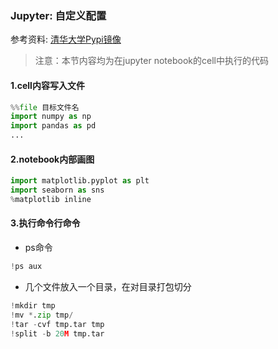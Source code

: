 ### Jupyter: 自定义配置

参考资料: [清华大学Pypi镜像](https://mirror.tuna.tsinghua.edu.cn/help/pypi/)

> 注意：本节内容均为在jupyter notebook的cell中执行的代码

#### 1.cell内容写入文件

```python
%%file 目标文件名
import numpy as np
import pandas as pd
...
```

#### 2.notebook内部画图

```python
import matplotlib.pyplot as plt
import seaborn as sns
%matplotlib inline
```

#### 3.执行命令行命令

* ps命令

```python
!ps aux
```

* 几个文件放入一个目录，在对目录打包切分

```python
!mkdir tmp
!mv *.zip tmp/
!tar -cvf tmp.tar tmp
!split -b 20M tmp.tar 
```

